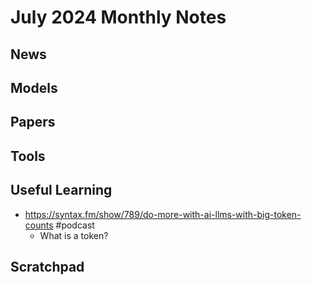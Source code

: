 # July 2024 Monthly Notes

## News

## Models

## Papers

## Tools

## Useful Learning
- https://syntax.fm/show/789/do-more-with-ai-llms-with-big-token-counts #podcast
  - What is a token?

## Scratchpad